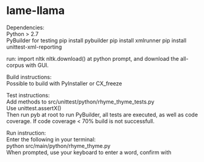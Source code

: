 # lame-llama

Dependencies:   
Python > 2.7   
PyBuilder for testing
pip install pybuilder
pip install xmlrunner
pip install unittest-xml-reporting

run:
import nltk
nltk.download() 
at python prompt, and download the all-corpus with GUI. 

Build instructions:   
Possible to build with PyInstaller or CX_freeze   


Test instructions:   
Add methods to src/unittest/python/rhyme_thyme_tests.py   
Use unittest.assertX()   
Then run pyb at root to run PyBuilder, all tests are executed, as well as code coverage. If code coverage < 70% build is not successfull.

Run instruction:   
Enter the following in your terminal:   
python src/main/python/rhyme_thyme.py   
When prompted, use your keyboard to enter a word, confirm with <ENTER>   



